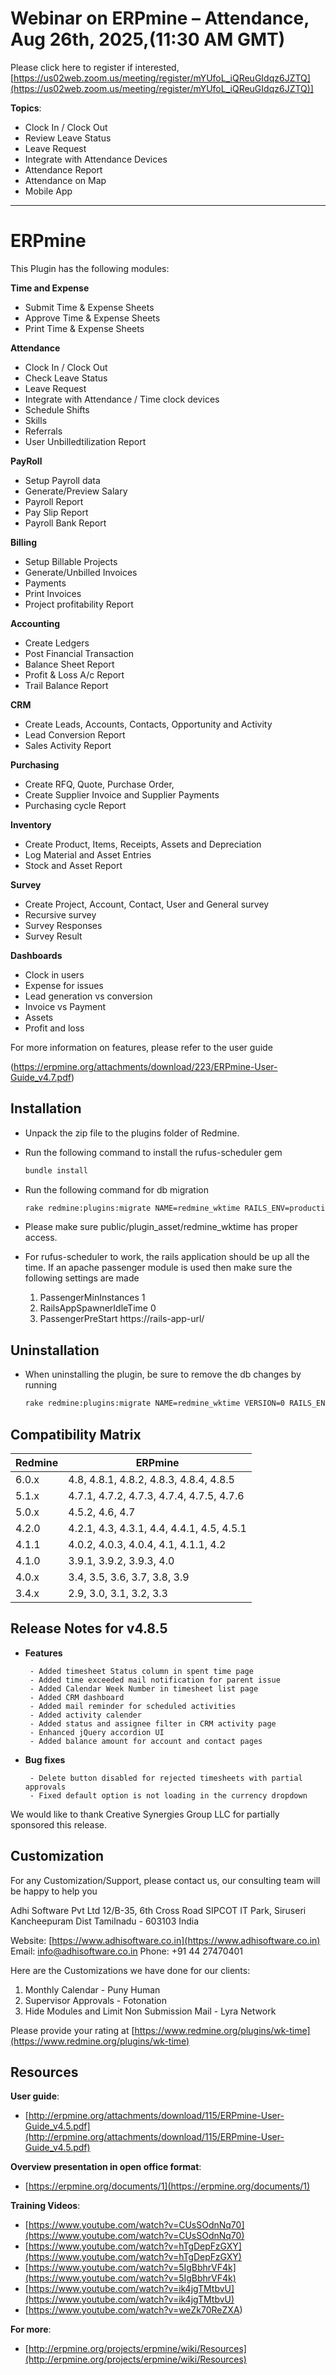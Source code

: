 # Webinar on ERPmine – Attendance, Aug 26th, 2025,(11:30 AM GMT)

Please click here to register if interested,
[https://us02web.zoom.us/meeting/register/mYUfoL_iQReuGIdqz6JZTQ](https://us02web.zoom.us/meeting/register/mYUfoL_iQReuGIdqz6JZTQ)]

**Topics**:
-   Clock In / Clock Out
 -   Review Leave Status
 -   Leave Request
 -   Integrate with Attendance Devices
 -   Attendance Report
 -   Attendance on Map
 -   Mobile App

-----

# ERPmine

This Plugin has the following modules:

**Time and Expense**
- Submit Time & Expense Sheets
- Approve Time & Expense Sheets
- Print Time & Expense Sheets

**Attendance**
- Clock In / Clock Out
- Check Leave Status
- Leave Request
- Integrate with Attendance / Time clock devices
- Schedule Shifts
- Skills
- Referrals
- User Unbilledtilization Report

**PayRoll**
- Setup Payroll data
- Generate/Preview Salary
- Payroll Report
- Pay Slip Report
- Payroll Bank Report

**Billing**
- Setup Billable Projects
- Generate/Unbilled Invoices
- Payments
- Print Invoices
- Project profitability Report

**Accounting**
- Create Ledgers
- Post Financial Transaction
- Balance Sheet Report
- Profit & Loss A/c Report
- Trail Balance Report

**CRM**
- Create Leads, Accounts, Contacts, Opportunity and Activity
- Lead Conversion Report
- Sales Activity Report

**Purchasing**
- Create RFQ, Quote, Purchase Order,
- Create Supplier Invoice and Supplier Payments
- Purchasing cycle Report

**Inventory**
- Create Product, Items, Receipts, Assets and Depreciation
- Log Material and Asset Entries
- Stock and Asset Report

**Survey**
- Create Project, Account, Contact, User and General survey
- Recursive survey
- Survey Responses
- Survey Result

**Dashboards**
- Clock in users
- Expense for issues
- Lead generation vs conversion
- Invoice vs Payment
- Assets
- Profit and loss

For more information on features, please refer to the user guide

(https://erpmine.org/attachments/download/223/ERPmine-User-Guide_v4.7.pdf)
## Installation

- Unpack the zip file to the plugins folder of Redmine.

- Run the following command to install the rufus-scheduler gem
  ```sh
  bundle install
  ```

- Run the following command for db migration
  ```sh
  rake redmine:plugins:migrate NAME=redmine_wktime RAILS_ENV=production
  ```

- Please make sure public/plugin_asset/redmine_wktime has proper access.

- For rufus-scheduler to work, the rails application should be up all the time.
  If an apache passenger module is used then make sure the following settings are made
    1. PassengerMinInstances 1
    2. RailsAppSpawnerIdleTime 0
    3. PassengerPreStart https://rails-app-url/

## Uninstallation

- When uninstalling the plugin, be sure to remove the db changes by running
  ```sh
  rake redmine:plugins:migrate NAME=redmine_wktime VERSION=0 RAILS_ENV=production
  ```

## Compatibility Matrix

| **Redmine** | **ERPmine** |
|-------------|-------------|
| 6.0.x | 4.8, 4.8.1, 4.8.2, 4.8.3, 4.8.4, 4.8.5 |
| 5.1.x | 4.7.1, 4.7.2, 4.7.3, 4.7.4, 4.7.5, 4.7.6 |
| 5.0.x | 4.5.2, 4.6, 4.7 |
| 4.2.0 | 4.2.1, 4.3, 4.3.1, 4.4, 4.4.1, 4.5, 4.5.1 |
| 4.1.1 | 4.0.2, 4.0.3, 4.0.4, 4.1, 4.1.1, 4.2 |
| 4.1.0 | 3.9.1, 3.9.2, 3.9.3, 4.0 |
| 4.0.x | 3.4, 3.5, 3.6, 3.7, 3.8, 3.9 |
| 3.4.x | 2.9, 3.0, 3.1, 3.2, 3.3 |

## Release Notes for v4.8.5

- **Features**
  ```text
   - Added timesheet Status column in spent time page
   - Added time exceeded mail notification for parent issue
   - Added Calendar Week Number in timesheet list page
   - Added CRM dashboard
   - Added mail reminder for scheduled activities
   - Added activity calender
   - Added status and assignee filter in CRM activity page
   - Enhanced jQuery accordion UI
   - Added balance amount for account and contact pages
  ```
- **Bug fixes**
  ```text
   - Delete button disabled for rejected timesheets with partial approvals
   - Fixed default option is not loading in the currency dropdown
  ```
We would like to thank Creative Synergies Group LLC for partially sponsored this release.

## Customization

For any Customization/Support, please contact us, our consulting team will be happy to help you

Adhi Software Pvt Ltd
12/B-35, 6th Cross Road
SIPCOT IT Park, Siruseri
Kancheepuram Dist
Tamilnadu - 603103
India

Website: [https://www.adhisoftware.co.in](https://www.adhisoftware.co.in)
Email: info@adhisoftware.co.in
Phone: +91 44 27470401

Here are the Customizations we have done for our clients:
1. Monthly Calendar - Puny Human
2. Supervisor Approvals - Fotonation
3. Hide Modules and Limit Non Submission Mail - Lyra Network

Please provide your rating at [https://www.redmine.org/plugins/wk-time](https://www.redmine.org/plugins/wk-time)

## Resources

**User guide**:

- [http://erpmine.org/attachments/download/115/ERPmine-User-Guide_v4.5.pdf](http://erpmine.org/attachments/download/115/ERPmine-User-Guide_v4.5.pdf)

**Overview presentation in open office format**:

- [https://erpmine.org/documents/1](https://erpmine.org/documents/1)

**Training Videos**:

- [https://www.youtube.com/watch?v=CUsSOdnNq70](https://www.youtube.com/watch?v=CUsSOdnNq70)
- [https://www.youtube.com/watch?v=hTgDepFzGXY](https://www.youtube.com/watch?v=hTgDepFzGXY)
- [https://www.youtube.com/watch?v=5IgBbhrVF4k](https://www.youtube.com/watch?v=5IgBbhrVF4k)
- [https://www.youtube.com/watch?v=ik4jgTMtbvU](https://www.youtube.com/watch?v=ik4jgTMtbvU)
- [https://www.youtube.com/watch?v=weZk70ReZXA)

**For more**:

- [http://erpmine.org/projects/erpmine/wiki/Resources](http://erpmine.org/projects/erpmine/wiki/Resources)
